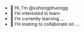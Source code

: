 - 👋 Hi, I’m @vuhongphuongg
- 👀 I’m interested in learn
- 🌱 I’m currently learning ...
- 💞️ I’m looking to collaborate on ...
